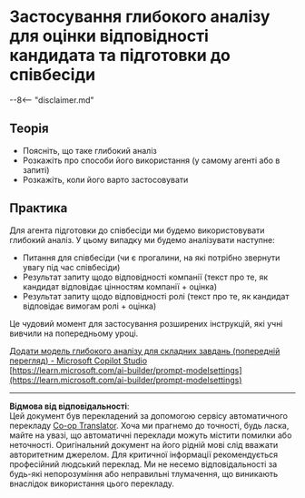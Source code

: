 <!--
CO_OP_TRANSLATOR_METADATA:
{
  "original_hash": "610b0181a64c306bc9a853fd974bc924",
  "translation_date": "2025-10-21T17:55:37+00:00",
  "source_file": "docs/operative-preview/09-deep-reasoning/README.md",
  "language_code": "uk"
}
-->
# Застосування глибокого аналізу для оцінки відповідності кандидата та підготовки до співбесіди

--8<-- "disclaimer.md"

## Теорія

- Поясніть, що таке глибокий аналіз
- Розкажіть про способи його використання (у самому агенті або в запиті)
- Розкажіть, коли його варто застосовувати

## Практика

Для агента підготовки до співбесіди ми будемо використовувати глибокий аналіз. У цьому випадку ми будемо аналізувати наступне:

- Питання для співбесіди (чи є прогалини, на які потрібно звернути увагу під час співбесіди)
- Результат запиту щодо відповідності компанії (текст про те, як кандидат відповідає цінностям компанії + оцінка)
- Результат запиту щодо відповідності ролі (текст про те, як кандидат відповідає вимогам ролі + оцінка)

Це чудовий момент для застосування розширених інструкцій, які учні вивчили на попередньому уроці.

[Додати модель глибокого аналізу для складних завдань (попередній перегляд) - Microsoft Copilot Studio](https://learn.microsoft.com/microsoft-copilot-studio/authoring-reasoning-models)  
[https://learn.microsoft.com/ai-builder/prompt-modelsettings](https://learn.microsoft.com/ai-builder/prompt-modelsettings)

---

**Відмова від відповідальності**:  
Цей документ був перекладений за допомогою сервісу автоматичного перекладу [Co-op Translator](https://github.com/Azure/co-op-translator). Хоча ми прагнемо до точності, будь ласка, майте на увазі, що автоматичні переклади можуть містити помилки або неточності. Оригінальний документ на його рідній мові слід вважати авторитетним джерелом. Для критичної інформації рекомендується професійний людський переклад. Ми не несемо відповідальності за будь-які непорозуміння або неправильні тлумачення, що виникають внаслідок використання цього перекладу.